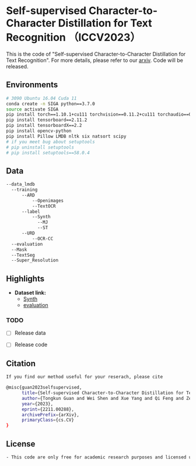 # Self-supervised Character-to-Character Distillation for Text Recognition （ICCV2023）
This is the code of "Self-supervised Character-to-Character Distillation for Text Recognition". 
For more details, please refer to our [arxiv](https://arxiv.org/abs/2211.00288).
Code will be released.

## Environments
```bash
# 3090 Ubuntu 16.04 Cuda 11
conda create -n SIGA python==3.7.0
source activate SIGA
pip install torch==1.10.1+cu111 torchvision==0.11.2+cu111 torchaudio==0.10.1 -f https://download.pytorch.org/whl/cu111/torch_stable.html
pip install tensorboard==2.11.2
pip install tensorboardX==2.2
pip install opencv-python
pip install Pillow LMDB nltk six natsort scipy
# if you meet bug about setuptools
# pip uninstall setuptools
# pip install setuptools==58.0.4
```
## Data
```bash
--data_lmdb
  --training
      --ARD
          --Openimages
          --TextOCR
      --label
          --Synth
            --MJ
            --ST        
      --URD
          --OCR-CC
  --evaluation
  --Mask
  --TextSeg
  --Super_Resolution
```

## Highlights
- **Dataset link:**
  - [Synth](https://github.com/FangShancheng/ABINet/README.md)
  - [evaluation](https://github.com/FangShancheng/ABINet/README.md)

### TODO
- [ ] Release data
- [ ] Release code


## Citation
```bash
If you find our method useful for your reserach, please cite

@misc{guan2023selfsupervised,
      title={Self-supervised Character-to-Character Distillation for Text Recognition}, 
      author={Tongkun Guan and Wei Shen and Xue Yang and Qi Feng and Zekun Jiang and Xiaokang Yang},
      year={2023},
      eprint={2211.00288},
      archivePrefix={arXiv},
      primaryClass={cs.CV}
}
```
## License
```bash
- This code are only free for academic research purposes and licensed under the 2-clause BSD License - see the LICENSE file for details.
```
